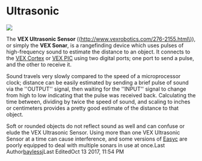 # Ultrasonic

[![](https://phabricator.purduesigbots.com/file/data/4fzc76ks6q5j273mqwzw/PHID-FILE-gi5xevx7y6sekffp3dua/ultrasonic_range_finder2-300x300.jpg)](https://phabricator.purduesigbots.com/file/data/4fzc76ks6q5j273mqwzw/PHID-FILE-gi5xevx7y6sekffp3dua/ultrasonic_range_finder2-300x300.jpg)

The **VEX Ultrasonic Sensor** \(\([http://www.vexrobotics.com/276-2155.html\)](http://www.vexrobotics.com/276-2155.html%29)\), or simply the **VEX Sonar**, is a rangefinding device which uses pulses of high-frequency sound to estimate the distance to an object. It connects to the [VEX Cortex](/w/wiki/ee/cortex/) or [VEX PIC](/w/wiki/ee/pic/) using two digital ports; one port to send a pulse, and the other to receive it.

Sound travels very slowly compared to the speed of a microprocessor clock; distance can be easily estimated by sending a brief pulse of sound via the ''OUTPUT'' signal, then waiting for the ''INPUT'' signal to change from high to low indicating that the pulse was received back. Calculating the time between, dividing by twice the speed of sound, and scaling to inches or centimeters provides a pretty good estimate of the distance to that object.

Soft or rounded objects do not reflect sound as well and can confuse or elude the VEX Ultrasonic Sensor. Using more than one VEX Ultrasonic Sensor at a time can cause interference, and some versions of [Easyc](/w/wiki/cs/easyc/) are poorly equipped to deal with multiple sonars in use at once.Last Author[baylessj](/p/baylessj/)Last EditedOct 13 2017, 11:54 PM

